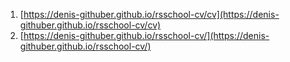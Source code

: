 1. [https://denis-githuber.github.io/rsschool-cv/cv](https://denis-githuber.github.io/rsschool-cv/cv)
2. [https://denis-githuber.github.io/rsschool-cv/](https://denis-githuber.github.io/rsschool-cv/)
